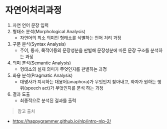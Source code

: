# 자연어처리과정

1. 자연 언어 문장 입력
2. 형태소 분석(Morphological Analysis)  
    - 자연어의 최소 의미인 형태소를 식별하는 언어 처리 과정
3. 구문 분석(Syntax Analysis)
    - 주어, 동사, 목적어등의 문장성분을 판별해 문장성분에 따른 문장 구조를 분석하는 과정
4. 의미 분석(Semantic Analysis)
    - 형태소의 실재 의미가 무엇인지를 판별하는 과정
5. 화용 분석(Pragmatic Analysis)
    - 대명사가 지시하는 대용어(anaphora)가 무엇인지 찾아내고, 화자가 원하는 행위(speech act)가 무엇인지를 분석 하는 과정
6. 결과 도출
    - 최종적으로 분석된 결과를 출력

> 참고 출처
- <https://happygrammer.github.io/nlp/intro-nlp-2/>